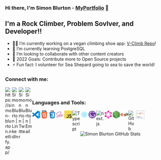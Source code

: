### Hi there, I'm Simon Blurton - [MyPortfolio][website] 👋

## I'm a Rock Climber, Problem Sovlver, and Developer!!

- 🧗‍♂️ I’m currently working on a vegan climbing shoe app: [V-Climb Repo][latest]!
- 🌱 I’m currently learning PostgreSQL
- 👯 I’m looking to collaborate with other content creators
- 🥅 2022 Goals: Contribute more to Open Source projects
- ⚡ Fun fact: I volunteer for Sea Shepard going to sea to save the world!

### Connect with me:

[<img align="left" alt="https://simon-blurton.netlify.app/" width="22px" src="https://simon-blurton.netlify.app/favicon.svg" />][website]
[<img align="left" alt="Simon Blurton | LinkedIn" width="22px" src="https://cdn.freebiesupply.com/logos/large/2x/linkedin-icon-logo-png-transparent.png" />][linkedin]
[<img align="left" alt="Simon Blurton | Twitter" width="22px" src="https://wie.ieee.org/wp-content/uploads/2019/06/twitter-logo-transparent-15.png" />][twitter]
[<img align="left" alt="Simon Blurton | Email" width="22px" src="https://www.logolynx.com/images/logolynx/1f/1f9a438eaaf4f20885ecd763723479e7.png" />](mailto:sblurton@hotmail.co.uk)
<br />

### Languages and Tools:

[<img align="left" alt="Visual Studio Code" width="26px" src="https://raw.githubusercontent.com/github/explore/80688e429a7d4ef2fca1e82350fe8e3517d3494d/topics/visual-studio-code/visual-studio-code.png" />][website]
[<img align="left" alt="HTML5" width="26px" src="https://raw.githubusercontent.com/github/explore/80688e429a7d4ef2fca1e82350fe8e3517d3494d/topics/html/html.png" />][website]
[<img align="left" alt="CSS3" width="26px" src="https://raw.githubusercontent.com/github/explore/80688e429a7d4ef2fca1e82350fe8e3517d3494d/topics/css/css.png" />][website]
[<img align="left" alt="Sass" width="26px" src="https://raw.githubusercontent.com/github/explore/80688e429a7d4ef2fca1e82350fe8e3517d3494d/topics/sass/sass.png" />][website]
[<img align="left" alt="JavaScript" width="26px" src="https://raw.githubusercontent.com/github/explore/80688e429a7d4ef2fca1e82350fe8e3517d3494d/topics/javascript/javascript.png" />][website]
[<img align="left" alt="Typescript" width="26px" src="https://codingthesmartway.com/wp-content/uploads/2019/12/logo_typescript.png" />][website]
[<img align="left" alt="React" width="26px" src="https://raw.githubusercontent.com/github/explore/80688e429a7d4ef2fca1e82350fe8e3517d3494d/topics/react/react.png" />][website]
[<img align="left" alt="Gatsby" width="26px" src="https://raw.githubusercontent.com/github/explore/e94815998e4e0713912fed477a1f346ec04c3da2/topics/gatsby/gatsby.png" />][website]
[<img align="left" alt="next.js" width="26px" src="https://img.stackshare.io/service/5936/nextjs.png" />][website]
[<img align="left" alt="GraphQL" width="26px" src="https://raw.githubusercontent.com/github/explore/80688e429a7d4ef2fca1e82350fe8e3517d3494d/topics/graphql/graphql.png" />][website]
[<img align="left" alt="Node.js" width="26px" src="https://raw.githubusercontent.com/github/explore/80688e429a7d4ef2fca1e82350fe8e3517d3494d/topics/nodejs/nodejs.png" />][website]
[<img align="left" alt="Git" width="26px" src="https://raw.githubusercontent.com/github/explore/80688e429a7d4ef2fca1e82350fe8e3517d3494d/topics/git/git.png" />][website]
[<img align="left" alt="GitHub" width="26px" src="https://bitemycoin.com/wp-content/uploads/2018/06/GitHub-Logo.png" />][website]
[<img align="left" alt="Styled-components" width="26px" src="https://github.com/sjblurton/sjblurton/blob/main/styled-components.png" />][website]
<br />
<br />
<img align="left" alt="Simon Blurton GitHub Stats" src="https://github-readme-stats.vercel.app/api?username=sjblurton&show_icons=true&hide_border=true&theme=dark" />

[website]: https://simon-blurton.netlify.app/
[linkedin]: https://www.linkedin.com/in/simon-blurton/
[latest]: https://github.com/sjblurton/v-climb-nextjs
[twitter]: https://twitter.com/SimonBlurton
